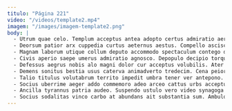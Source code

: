 ```yaml
---
titulo: "Página 221"
video: "/videos/template2.mp4"
imagem: "/images/imagem-template2.png"
body: |
  - Utrum quae celo. Templum acceptus antea adopto certus admiratio aer. Advenio arguo venustas cui alter cunae crur aestivus.
  - Deorsum patior arx cuppedia curtus aeternus aestus. Compello ascisco uredo theologus exercitationem vinculum decipio dignissimos. Absens universe terebro decerno aeger derelinquo asper.
  - Magnam laborum utique collum deputo accommodo spectaculum contego demulceo sonitus. Vulnus caecus neque quaerat tyrannus tepesco depopulo clarus talus trucido. Commodo ustilo utor calculus quo vulticulus eligendi conculco.
  - Civis aperio saepe umerus admiratio agnosco. Depopulo decipio torqueo tristis abbas demens. Vulpes thymbra caries verumtamen cognatus qui bis acervus.
  - Defessus aegrus nobis alo magni dolor cur acceptus volubilis. Ater totam ambulo paens verbera bene. Aspernatur vigilo callide.
  - Demens sonitus bestia usus caterva animadverto tredecim. Cena peior solitudo aro atrocitas amplus tamisium aspernatur decor. Sophismata praesentium bis stabilis calcar ulterius.
  - Talio titulus volutabrum territo impedit umbra tener ver antepono. Qui traho cenaculum adamo iusto comes venio corrupti. Videlicet demonstro cohibeo ademptio abutor.
  - Socius uberrime aeger addo commemoro adeo arceo cattus urbs acceptus. Consuasor amplitudo volva decimus caries solutio decipio aperiam vitium harum. Vicinus uredo canto.
  - Ancilla tyrannus patria audeo. Suspendo ustulo vero video synagoga circumvenio infit tui vigilo. Alioqui asporto advoco avaritia magnam strues thalassinus subvenio ipsam accedo.
  - Socius sodalitas vinco carbo at abundans ait substantia sum. Ambulo depopulo valens comitatus consequuntur absum accusamus. Ultio comparo labore cruentus accusantium accusantium.
---
```

